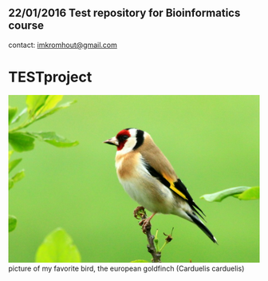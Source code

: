 22/01/2016
Test repository for Bioinformatics course 
-----------------------------------------
contact: imkromhout@gmail.com
# TESTproject


![my_favorite_bird](putter.JPG)
picture of my favorite bird, the european goldfinch (Carduelis carduelis)


